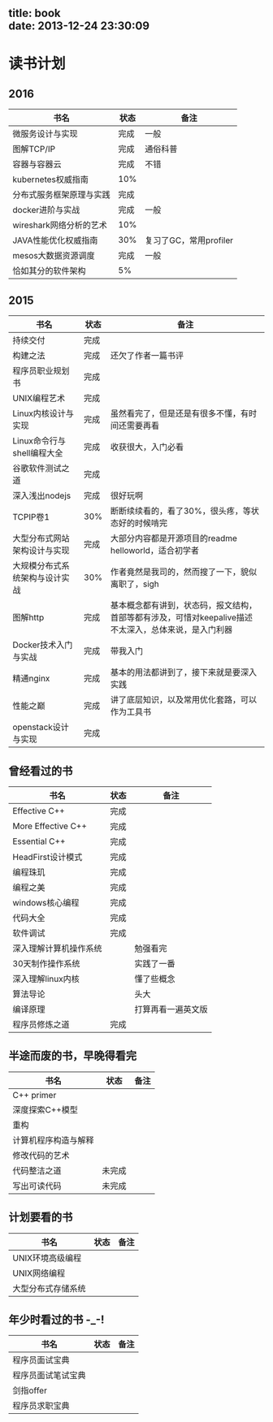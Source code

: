 title: book                                                                                                                                                                                              
date: 2013-12-24 23:30:09
---

# 读书计划 

## 2016
书名  | 状态 | 备注
---------|----------|-----
微服务设计与实现|完成 | 一般
图解TCP/IP|完成|通俗科普
容器与容器云|完成|不错
kubernetes权威指南|10%|
分布式服务框架原理与实践|完成|
docker进阶与实战|完成|一般
wireshark网络分析的艺术|10%|
JAVA性能优化权威指南|30%|复习了GC，常用profiler
mesos大数据资源调度|完成|一般
恰如其分的软件架构|5%|

## 2015
书名  | 状态 | 备注
---------|----------|-----
持续交付|完成 | 
构建之法|完成 | 还欠了作者一篇书评
程序员职业规划书|完成 | 
UNIX编程艺术|完成 | 
Linux内核设计与实现| 完成 | 虽然看完了，但是还是有很多不懂，有时间还需要再看
Linux命令行与shell编程大全| 完成| 收获很大，入门必看
谷歌软件测试之道| 完成| 
深入浅出nodejs|完成 | 很好玩啊
TCPIP卷1|30% | 断断续续看的，看了30%，很头疼，等状态好的时候啃完
大型分布式网站架构设计与实现|完成|大部分内容都是开源项目的readme helloworld，适合初学者
大规模分布式系统架构与设计实战|30%|作者竟然是我司的，然而搜了一下，貌似离职了，sigh
图解http|完成|基本概念都有讲到，状态码，报文结构，首部等都有涉及，可惜对keepalive描述不太深入，总体来说，是入门利器
Docker技术入门与实战|完成|带我入门 
精通nginx|完成|基本的用法都讲到了，接下来就是要深入实践 
性能之巅|完成|讲了底层知识，以及常用优化套路，可以作为工具书
openstack设计与实现|完成|



## 曾经看过的书

书名  | 状态 | 备注
---------|----------|-----
Effective C++|完成|
More Effective C++|完成|
Essential C++|完成 |
HeadFirst设计模式|完成 |
编程珠玑|完成 |
编程之美|完成|
windows核心编程|完成|
代码大全|完成|
软件调试|完成|
深入理解计算机操作系统||勉强看完
30天制作操作系统||实践了一番
深入理解linux内核||懂了些概念
算法导论||头大
编译原理||打算再看一遍英文版
程序员修炼之道|完成 | 

## 半途而废的书，早晚得看完
书名  | 状态 | 备注
---------|----------|-----
C++ primer||
深度探索C++模型||
重构||
计算机程序构造与解释||
修改代码的艺术||
代码整洁之道|未完成|
写出可读代码|未完成|

## 计划要看的书
书名  | 状态 | 备注
---------|----------|-----
UNIX环境高级编程||
UNIX网络编程||
大型分布式存储系统||


## 年少时看过的书 -_-!
书名  | 状态 | 备注
---------|----------|-----
程序员面试宝典||
程序员面试笔试宝典||
剑指offer||
程序员求职宝典||

